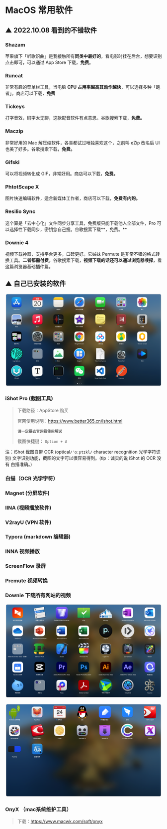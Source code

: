 # MacOS 常用软件



##  ▲ 2022.10.08 看到的不错软件

### **Shazam**

苹果旗下「听歌识曲」是我接触所有**同类中最好的**，看电影时挂在后台，想要识别点击即可，可以通过 App Store 下载，**免费**。

### Runcat

非常有趣的菜单栏工具，当电脑 **CPU 占用率越高其动作越快**，可以选择多种「跑者」。商店可以下载，**免费**

###  Tickeys

打字音效，码字太无聊，这款配音软件有点意思。谷歌搜索下载，**免费。**

### **Maczip**

非常好用的 Mac 解压缩软件，各类都试过唯独喜欢这个，之前叫 eZip 改名后 UI 也美了好多。谷歌搜索下载，**免费。**

### **Gifski**

可以将视频转化成 GIF，非常好用。商店可以下载，**免费。**

### **PhtotScape X**

图片快速编辑软件，适合新媒体工作者，商店可以下载，**免费有内购。**

### Resilio Sync

这个算是「去中心化」文件同步分享工具，免费版只能下载他人全部文件，Pro 可以选择性下载同步，密钥您自己搜。谷歌搜索下载**，免费。**

### **Downie 4**

视频下载神器，支持平台更多，口碑更好。它姊妹 Permute 是非常不错的格式转换工具。**二者都需付费**。谷歌搜索下载，**视频下载的话还可以通过浏览器嗅探**，看这篇浏览器基础插件篇。





## ▲ 自己已安装的软件



![image-20220320133020018](readme.assets/image-20220320133020018.png)

### iShot Pro (截图工具)

> 下载路径：AppStore 购买
>
> 官网使用说明：https://www.better365.cn/ishot.html
>
> **`请一定要去官网看使用解说`**
>
> 截图快捷键： `Option + A`

注：iShot 截图自带 OCR (optical`/ˈɑːptɪkl/` character recognition 光学字符识别) 文字识别功能，截图的文字可以很容易得到。(tip：诚实的说 iShot 的 OCR 没有 白描准确。)

### 白描（OCR 光学字符）

### Magnet (分屏软件)

### IINA (视频播放软件)

### V2rayU (VPN 软件)

### Typora (markdown 编辑器)

### INNA 视频播放

### ScreenFlow 录屏

### Premute 视频转换

### Downie 下载所有网站的视频

![image-20220320133040062](readme.assets/image-20220320133040062.png)

![image-20220320133059664](readme.assets/image-20220320133059664.png)

### OnyX （mac系统维护工具）

>  下载：https://www.macwk.com/soft/onyx









